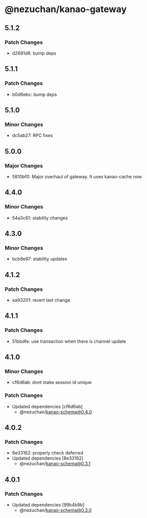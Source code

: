 # @nezuchan/kanao-gateway

## 5.1.2

### Patch Changes

- d2691d8: bump deps

## 5.1.1

### Patch Changes

- b0d6ebc: bump deps

## 5.1.0

### Minor Changes

- dc5ab27: RPC fixes

## 5.0.0

### Major Changes

- 5810bf0: Major overhaul of gateway. It uses kanao-cache now

## 4.4.0

### Minor Changes

- 54a3c61: stability changes

## 4.3.0

### Minor Changes

- bcb8e97: stability updates

## 4.1.2

### Patch Changes

- ea93201: revert last change

## 4.1.1

### Patch Changes

- 51bbdfe: use transaction when there is channel update

## 4.1.0

### Minor Changes

- cf6d6ab: dont make session id unique

### Patch Changes

- Updated dependencies [cf6d6ab]
  - @nezuchan/kanao-schema@0.4.0

## 4.0.2

### Patch Changes

- 8e33162: properly check deferred
- Updated dependencies [8e33162]
  - @nezuchan/kanao-schema@0.3.1

## 4.0.1

### Patch Changes

- Updated dependencies [99b4b9b]
  - @nezuchan/kanao-schema@0.3.0
